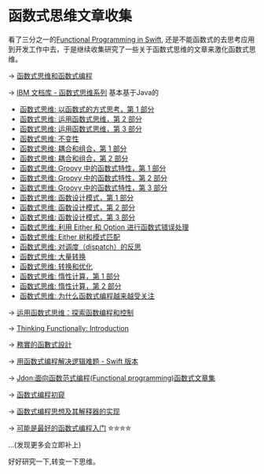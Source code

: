 # 函数式思维文章收集

看了三分之一的[Functional Programming in Swift](http://www.objc.io/books/), 还是不能函数式的去思考应用到开发工作中去，于是继续收集研究了一些关于函数式思维的文章来激化函数式思维。

-> [函数式思维和函数式编程](http://www.vaikan.com/programming-thinking-functional-way/)

-> [IBM 文档库 - 函数式思维系列](http://www.ibm.com/developerworks/cn/views/java/libraryview.jsp?view_by=search&sort_by=Date&sort_order=desc&view_by=Search&search_by=%E5%87%BD%E6%95%B0%E5%BC%8F%E6%80%9D%E7%BB%B4&dwsearch.x=18&dwsearch.y=11) 基本基于Java的

* [函数式思维: 以函数式的方式思考，第 1 部分](http://www.ibm.com/developerworks/cn/java/j-ft1/index.html)
* [函数式思维: 运用函数式思维，第 2 部分](http://www.ibm.com/developerworks/cn/java/j-ft2/index.html)
* [函数式思维: 运用函数式思维，第 3 部分](http://www.ibm.com/developerworks/cn/java/j-ft3/index.html)
* [函数式思维: 不变性](http://www.ibm.com/developerworks/cn/java/j-ft4/index.html)
* [函数式思维: 耦合和组合，第 1 部分](http://www.ibm.com/developerworks/cn/java/j-ft5/index.html)
* [函数式思维: 耦合和组合，第 2 部分](http://www.ibm.com/developerworks/cn/java/j-ft6/index.html)
* [函数式思维: Groovy 中的函数式特性，第 1 部分](http://www.ibm.com/developerworks/cn/java/j-ft7/index.html)
* [函数式思维: Groovy 中的函数式特性，第 2 部分](http://www.ibm.com/developerworks/cn/java/j-ft8/index.html)
* [函数式思维: Groovy 中的函数式特性，第 3 部分](http://www.ibm.com/developerworks/cn/java/j-ft9/index.html)
* [函数式思维: 函数设计模式，第 1 部分](http://www.ibm.com/developerworks/cn/java/j-ft10/index.html)
* [函数式思维: 函数设计模式，第 2 部分](http://www.ibm.com/developerworks/cn/java/j-ft11/index.html)
* [函数式思维: 函数设计模式，第 3 部分](http://www.ibm.com/developerworks/cn/java/j-ft12/index.html)
* [函数式思维: 利用 Either 和 Option 进行函数式错误处理](http://www.ibm.com/developerworks/cn/java/j-ft13/index.html)
* [函数式思维: Either 树和模式匹配](http://www.ibm.com/developerworks/cn/java/j-ft14/index.html)
* [函数式思维: 对调度（dispatch）的反思](http://www.ibm.com/developerworks/cn/java/j-ft15/index.html)
* [函数式思维: 大量转换](http://www.ibm.com/developerworks/cn/java/j-ft16/index.html)
* [函数式思维: 转换和优化](http://www.ibm.com/developerworks/cn/java/j-ft17/index.html)
* [函数式思维: 惰性计算，第 1 部分](http://www.ibm.com/developerworks/cn/java/j-ft18/index.html)
* [函数式思维: 惰性计算，第 2 部分](http://www.ibm.com/developerworks/cn/java/j-ft19/index.html)
* [函数式思维: 为什么函数式编程越来越受关注](http://www.ibm.com/developerworks/cn/java/j-ft20/index.html)

-> [运用函数式思维：探索函数编程和控制](http://www.oschina.net/question/129540_25400)

-> [Thinking Functionally: Introduction](http://fsharpforfunandprofit.com/posts/thinking-functionally-intro/)

-> [務實的函數式設計](http://www.ithome.com.tw/voice/90015)

-> [用函数式编程解决逻辑难题 - Swift 版本](http://blog.callmewhy.com/2015/03/14/getting-into-functional-programming-with-swift/)

-> [Jdon:面向函数范式编程(Functional programming)函数式文章集](http://www.jdon.com/functional.html)

-> [函数式编程初窥](http://www.cnblogs.com/zy1987/p/3788670.html)

-> [函数式编程思想及其解释器的实现](http://blog.csdn.net/unixzii/article/details/22602355)

-> [可能是最好的函数式编程入门](http://www.jianshu.com/p/390147c78967) ✮✮✮✮

...(发现更多会立即补上)

好好研究一下,转变一下思维。

